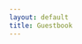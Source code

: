 ```yaml
---
layout: default
title: Guestbook
---
```


<div class="fb-comments" data-href="{{ site.url }}" data-width="100%" data-numposts="10"></div>

